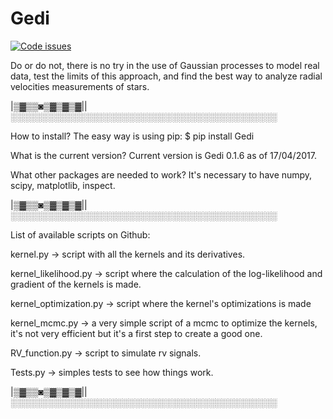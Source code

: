 # Gedi
<A href="https://www.quantifiedcode.com/app/project/6540466252654140acb80a5cdc12b8b0"><img src="https://www.quantifiedcode.com/api/v1/project/6540466252654140acb80a5cdc12b8b0/badge.svg" alt="Code issues"/></A>

Do or do not, there is no try in the use of Gaussian processes to model real data, test the limits of this approach, and find the best way to analyze radial velocities measurements of stars.
 
|▒▓▒▒◙▒▓▒▓▒▓||░░░░░░░░░░░░░░░░░░░░░░░░░░░░░░░░░░░░░░░░░░░
 
 How to install?
 The easy way is using pip: $ pip install Gedi
 
 What is the current version?
 Current version is Gedi 0.1.6 as of 17/04/2017. 

 What other packages are needed to work?
 It's necessary to have numpy, scipy, matplotlib, inspect.
 
|▒▓▒▒◙▒▓▒▓▒▓||░░░░░░░░░░░░░░░░░░░░░░░░░░░░░░░░░░░░░░░░░░░

 List of available scripts on Github:
 
 kernel.py -> script with all the kernels and its derivatives.
 
 kernel_likelihood.py -> script where the  calculation of the log-likelihood and gradient of the kernels is made.

 kernel_optimization.py -> script where the kernel's optimizations is made

 kernel_mcmc.py -> a very simple script of a mcmc to optimize the kernels, it's not very efficient but it's a first step to create a good one.

 RV_function.py -> script to simulate rv signals.

 Tests.py -> simples tests to see how things work.

|▒▓▒▒◙▒▓▒▓▒▓||░░░░░░░░░░░░░░░░░░░░░░░░░░░░░░░░░░░░░░░░░░░


